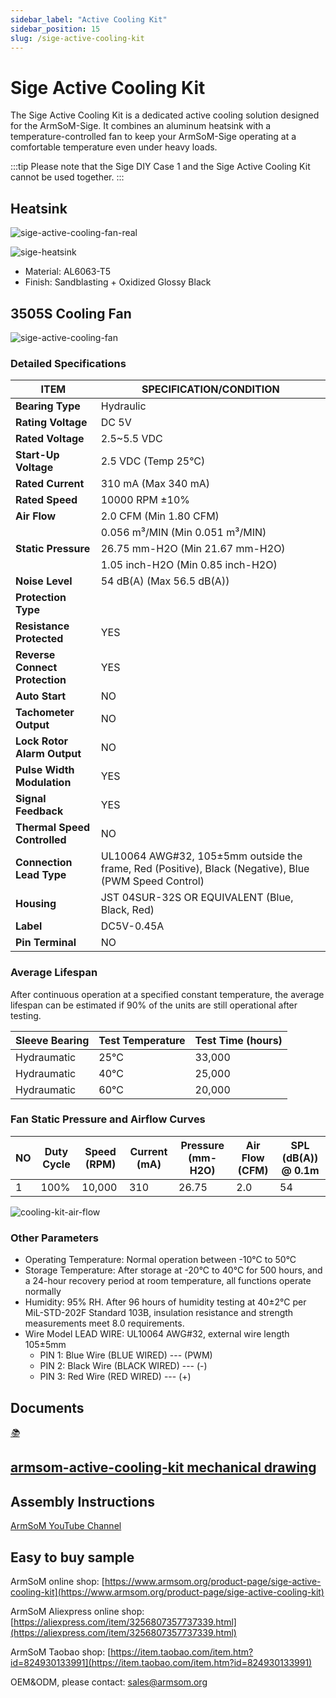 ```yaml
---
sidebar_label: "Active Cooling Kit"
sidebar_position: 15
slug: /sige-active-cooling-kit
---
```

# Sige Active Cooling Kit

The Sige Active Cooling Kit is a dedicated active cooling solution designed for the ArmSoM-Sige. It combines an aluminum heatsink with a temperature-controlled fan to keep your ArmSoM-Sige operating at a comfortable temperature even under heavy loads.

:::tip
Please note that the Sige DIY Case 1 and the Sige Active Cooling Kit cannot be used together.
:::


## Heatsink

![sige-active-cooling-fan-real](/img/accessories/sige-active-cooling-fan-real.png)

![sige-heatsink](/img/accessories/sige-heatsink.png)

- Material: AL6063-T5
- Finish: Sandblasting + Oxidized Glossy Black

## 3505S Cooling Fan

![sige-active-cooling-fan](/img/accessories/sige-active-cooling-fan.png)

### Detailed Specifications

| **ITEM**                            | **SPECIFICATION/CONDITION**                             |
|-------------------------------------|---------------------------------------------------------|
| **Bearing Type**                    | Hydraulic                                               |
| **Rating Voltage**                  | DC 5V                                                   |
| **Rated Voltage**                   | 2.5~5.5 VDC                                             |
| **Start-Up Voltage**                | 2.5 VDC (Temp 25°C)                                     |
| **Rated Current**                   | 310 mA (Max 340 mA)                                    |
| **Rated Speed**                     | 10000 RPM ±10%                                         |
| **Air Flow**                        | 2.0 CFM (Min 1.80 CFM)                                |
|                                     | 0.056 m³/MIN (Min 0.051 m³/MIN)                         |
| **Static Pressure**                 | 26.75 mm-H2O (Min 21.67 mm-H2O)                         |
|                                     | 1.05 inch-H2O (Min 0.85 inch-H2O)                       |
| **Noise Level**                     | 54 dB(A) (Max 56.5 dB(A))                               |
| **Protection Type**                 |                                                         |
| **Resistance Protected**            | YES                                                     |
| **Reverse Connect Protection**      | YES                                                     |
| **Auto Start**                      | NO                                                      |
| **Tachometer Output**               | NO                                                      |
| **Lock Rotor Alarm Output**         | NO                                                      |
| **Pulse Width Modulation**          | YES                                                     |
| **Signal Feedback**                 | YES                                                     |
| **Thermal Speed Controlled**        | NO                                                      |
| **Connection Lead Type**            | UL10064 AWG#32, 105±5mm outside the frame, Red (Positive), Black (Negative), Blue (PWM Speed Control) |
| **Housing**                         | JST 04SUR-32S OR EQUIVALENT (Blue, Black, Red)         |
| **Label**                           | DC5V-0.45A                                              |
| **Pin Terminal**                    | NO                                                      |

### Average Lifespan

After continuous operation at a specified constant temperature, the average lifespan can be estimated if 90% of the units are still operational after testing.

| **Sleeve Bearing** | **Test Temperature** | **Test Time (hours)** |
|--------------------|-----------------------|------------------------|
| Hydraumatic        | 25°C                  | 33,000                 |
| Hydraumatic        | 40°C                  | 25,000                 |
| Hydraumatic        | 60°C                  | 20,000                 |

### Fan Static Pressure and Airflow Curves

| NO | Duty Cycle | Speed (RPM) | Current (mA) | Pressure (mm-H2O) | Air Flow (CFM) | SPL (dB(A)) @ 0.1m |
|----|------------|-------------|--------------|------------------|----------------|---------------------|
| 1  | 100%       | 10,000      | 310          | 26.75            | 2.0            | 54                  |

![cooling-kit-air-flow](/img/accessories/cooling-kit-air-flow.png)

### Other Parameters

- Operating Temperature: Normal operation between -10°C to 50°C
- Storage Temperature: After storage at -20°C to 40°C for 500 hours, and a 24-hour recovery period at room temperature, all functions operate normally
- Humidity: 95% RH. After 96 hours of humidity testing at 40±2°C per MiL-STD-202F Standard 103B, insulation resistance and strength measurements meet 8.0 requirements.
- Wire Model LEAD WIRE: UL10064 AWG#32, external wire length 105±5mm
    - PIN 1: Blue Wire (BLUE WIRED) --- (PWM)
    - PIN 2: Black Wire (BLACK WIRED) --- (-)
    - PIN 3: Red Wire (RED WIRED) --- (+)

## Documents

<div class="cards">
    <a href="https://drive.google.com/file/d/1DQ92d9owV1JzpOhPE3L9g2yUZR8_7SDt/view?usp=drive_link" class="card-link">
        <div class="card">
            <div class="icon">
                <i>📚</i>
            </div>
            <div class="content">
                <h2>armsom-active-cooling-kit mechanical drawing</h2>
            </div>
        </div>
    </a>
</div>

## Assembly Instructions

[ArmSoM YouTube Channel](https://www.youtube.com/watch?v=azB0MyI7scE)

## Easy to buy sample

ArmSoM online shop: [https://www.armsom.org/product-page/sige-active-cooling-kit](https://www.armsom.org/product-page/sige-active-cooling-kit)
 
ArmSoM Aliexpress online shop: [https://aliexpress.com/item/3256807357737339.html](https://aliexpress.com/item/3256807357737339.html) 

ArmSoM Taobao shop: [https://item.taobao.com/item.htm?id=824930133991](https://item.taobao.com/item.htm?id=824930133991)

OEM&ODM, please contact: sales@armsom.org